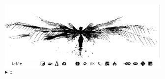 <img src="./banner.png">
<details><summary> :: </summary>
<!--START_SECTION:waka-->

```
From: 09 August 2024 - To: 05 May 2025

Total Time: 1,331 hrs 31 mins

Python                     372 hrs 32 mins //////-------------------   25.99 %
PHP                        248 hrs 47 mins ////---------------------   17.35 %
Markdown                   208 hrs 59 mins ////---------------------   14.58 %
Other                      102 hrs 1 min   //-----------------------   07.12 %
```

<!--END_SECTION:waka-->
</details>
